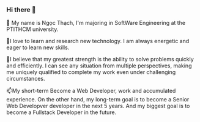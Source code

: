 ### Hi there 👋
🔭 My name is Ngọc Thạch, I'm majoring in SoftWare Engineering at the PTITHCM university.

👯I love to learn and research new technology. I am always energetic and eager to learn new skills.

💬I believe that my greatest strength is the ability to solve problems quickly and efficiently. I can see any situation from multiple perspectives, making me uniquely qualified to complete my work even under challenging circumstances.

📫My short-term Become a Web Developer, work and accumulated experience. On the other hand, my long-term goal is to become a Senior Web Developver developer in the next 5 years. And my biggest goal is to become a Fullstack Developer in the future.
